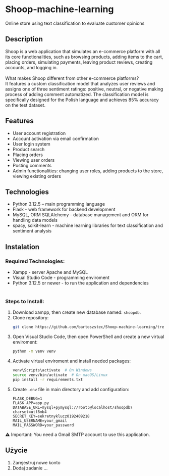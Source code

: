 # Shoop-machine-learning
Online store using text classification to evaluate customer opinions

## Description
Shoop is a web application that simulates an e-commerce platform with all its core functionalities, such as browsing products, adding items to the cart, placing orders, simulating payments, leaving product reviews, creating accounts, and logging in.<br><br>
What makes Shoop different from other e-commerce platforms?<br>It features a custom classification model that analyzes user reviews and assigns one of three sentiment ratings: positive, neutral, or negative making process of adding comment automatized. The classification model is specifically designed for the Polish language and achieves 85% accuracy on the test dataset.

## Features
- User account registration
- Account activation via email confirmation
- User login system
- Product search
- Placing orders
- Viewing user orders
- Posting comments
- Admin functionalities: changing user roles, adding products to the store, viewing existing orders

## Technologies
- Python 3.12.5 – main programming language
- Flask - web framework for backend development
- MySQL, ORM SQLAlchemy - database management and ORM for handling data models
- spacy, scikit-learn - machine learning libraries for text classification and sentiment analysis

## Instalation
### Required Technologies:
- Xampp - server Apache and MySQL
- Visual Studio Code - programming enviroment
- Python 3.12.5 or newer - to run the application and dependencies
  <br><br>
### Steps to Install:
1. Download xampp, then create new database named: `shoopdb`.
2. Clone repository:
   ```bash
   git clone https://github.com/bartoszstec/Shoop-machine-learning/tree/automatic
3. Open Visual Studio Code, then open PowerShell and create a new virtual enviroment:
   ```bash
   python -m venv venv
4. Activate virtual enviroment and install needed packages:
   ```bash
   venv\Scripts\activate  # On Windows  
   source venv/bin/activate  # On macOS/Linux  
   pip install -r requirements.txt
6. Create `.env` file in main directory and add configuration:
   ```bash/env
   FLASK_DEBUG=1
   FLASK_APP=app.py
   DATABASE_URL=mysql+pymysql://root:@localhost/shoopdb?charset=utf8mb4
   SECRET_KEY=sekretnyklucz0192409218
   MAIL_USERNAME=your_gmail
   MAIL_PASSWORD=your_password
⚠️ Important: You need a Gmail SMTP account to use this application.

## Użycie
1. Zarejestruj nowe konto
2. Dodaj zadanie
...
